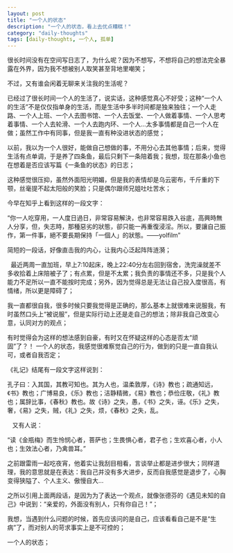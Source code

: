 ```yaml
---
layout: post
title: "一个人的状态"
description: "一个人的状态，看上去优点糟糕！"
category: "daily-thoughts"
tags: [daily-thoughts, 一个人, 孤单]
---
```

很长时间没有在空间写日志了，为什么呢？因为不想写，不想将自己的想法完全暴露在外界，因为我不想被别人取笑甚至背地里嘲笑；

不过，又有谁会闲着无聊来关注我的生活呢？

已经过了很长时间一个人的生活了，说实话，这种感觉真心不好受；这种“一个人的生活”不是仅仅指单身的生活，而是生活中多半时间都是独来独往；一个人走路、一个人上班、一个人去图书馆、一个人去饭堂、一个人做着事情、一个人思考着事情、一个人去轮滑、一个人去跑内环、一个人...太多事情都是自己一个人在做；虽然工作中有同事，但是我一直有种没进状态的感觉；

以前，我以为一个人很好，能做自己想做的事，不用分心去其他事情；后来，觉得生活有点单调，于是养了四条鱼，最后只剩下一条陪着我；我想，现在那条小鱼也在想着是否应该写篇《一条鱼的状态》的日志；

这种感觉很压抑，虽然外面阳光明媚，但是我的表情却是乌云密布，千斤重的下颚，丝毫提不起太阳般的笑脸；只是偶尔跟师兄姐吐吐苦水；

今早在知乎上看到这样的一段文字：

“你一人吃穿用，一人度日過日，非常容易解決，也非常容易跌入谷底，高興時無人分享，但，失志時，那種惡劣的狀態，卻只能一再重復浸淫。所以，要讓自己振作，第一件事，絕不要長期保持「一個人」的狀態。——yolfilm”

简短的一段话，好像直击我的内心，让我内心泛起阵阵涟漪； 

 
最近两周一直加班，早上7:10起床，晚上22:40分左右回到宿舍，洗完澡就差不多收拾着上床陪被子了；有点累，但是不太累；我负责的事情还不多，只是我个人能力不足所以一直不能按时完成；另外，因为觉得总是无法让自己投入度很高，有情绪，所以更是障碍了；

我一直都很自我，很多时候只要我觉得是正确的，那么基本上就很难来说服我，有时虽然口头上“被说服”，但是实际行动上还是走自己的想法；除非我自己改变心意，认同对方的观点；

有时觉得会为这样的想法感到自豪，有时又在怀疑这样的心态是否太“顽固”了？！ 一个人的状态，我感觉很难察觉自己的行为，做到的只是一直自我认可，或者自我否定；

《礼记》结尾有一段文字这样说到：

孔子曰：入其国，其教可知也。其为人也，温柔敦厚，《诗》教也；疏通知远，《书》教也；广博易良，《乐》教也；洁静精微，《易》教也；恭俭庄敬，《礼》教也；属辞比事，《春秋》教也。故《诗》之失，愚，《书》之失，诬。《乐》之失，奢，《易》之失，贼，《礼》之失，烦，《春秋》之失，乱。

 
 又有人说：

“读《金瓶梅》而生怜悯心者，菩萨也；生畏惧心者，君子也；生欢喜心者，小人也；生效法心者，乃禽兽耳。”
 

之前跟雷雨一起吃夜宵，他着实让我刮目相看，言谈举止都是进步很大；同样道理，我的意思就是在表达：我自己并没有多大进步，反而自我感觉是退步了，心胸变得狭隘了、个人主义、傲慢自大... 


之所以引用上面两段话，是因为为了表达一个观点，就像张德芬的《遇见未知的自己》中说到：“亲爱的，外面没有别人，只有你自己！”；

我想，当遇到什么问题的时候，首先应该问的是自己，应该看看自己是不是“生病”了，而对别人的苛求事实上是不可控的； 

一个人的状态； 
